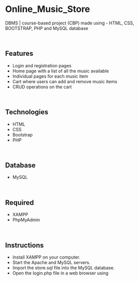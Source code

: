 # Online_Music_Store
DBMS | course-based project (CBP) made using - HTML, CSS, BOOTSTRAP, PHP and MySQL database 

<br>

## Features
- Login and registration pages
- Home page with a list of all the music available
- Individual pages for each music item
- Cart where users can add and remove music items
- CRUD operations on the cart

<br>

## Technologies
- HTML
- CSS
- Bootstrap
- PHP

<br>

## Database
- MySQL

<br>

## Required
- XAMPP
- PhpMyAdmin

<br>

## Instructions
- Install XAMPP on your computer.
- Start the Apache and MySQL servers.
- Import the store.sql file into the MySQL database.
- Open the login.php file in a web browser using



